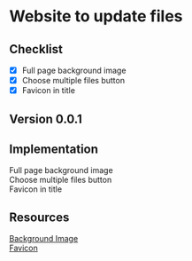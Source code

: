 # Website to update files
## Checklist
- [x] Full page background image
- [x] Choose multiple files button
- [x] Favicon in title

## Version 0.0.1
## Implementation
Full page background image\
Choose multiple files button\
Favicon in title
## Resources
[Background Image](https://www.information-age.com/low-code-technology-emerging-term-definition-123465654/)\
[Favicon](https://www.flaticon.com/free-icon/file_118098)